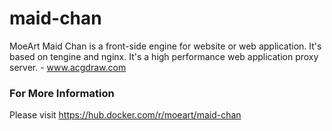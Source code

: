 # maid-chan
MoeArt Maid Chan is a front-side engine for website or web application. It's based on tengine and nginx. It's a high performance web application proxy server. - www.acgdraw.com

### For More Information
Please visit https://hub.docker.com/r/moeart/maid-chan